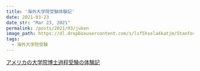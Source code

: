 ```yaml
---
title: '海外大学院受験体験記'
date: 2021-03-23
date_str: "Mar 23, 2021"
permalink: /posts/2021/03/juken
image_path: https://dl.dropboxusercontent.com/s/lsf5hsela4katjm/Stanford_Quad.jpg?dl=0
tags:
  - 海外大学院受験
---
```


[アメリカの大学院博士過程受験の体験記](/juken/)